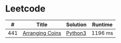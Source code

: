 # Leetcode

| # | Title | Solution | Runtime |
|---| ----- | -------- | ------- |
|441|[ Arranging Coins](https://leetcode.com/problems/arranging-coins/)|[Python3](./solutions/441.%20Arranging%20Coins.py)|1196 ms|
